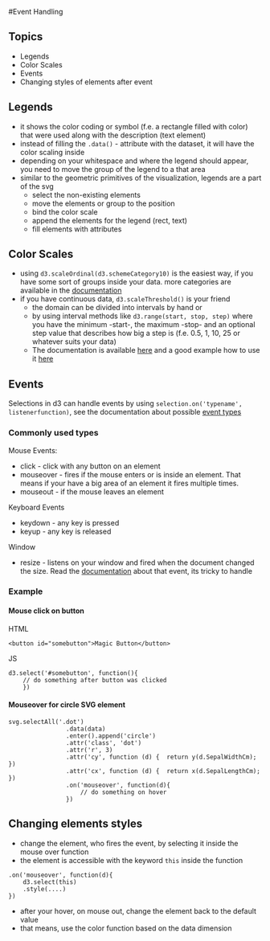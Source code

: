#Event Handling

## Topics

* Legends
* Color Scales
* Events
* Changing styles of elements after event

## Legends

* it shows the color coding or symbol (f.e. a rectangle filled with color) that were used along with the description (text element)
* instead of filling the `.data()` - attribute with the dataset, it will have the color scaling inside
* depending on your whitespace and where the legend should appear, you need to move the group of the legend to a that area 
* similar to the geometric primitives of the visualization, legends are a part of the svg
	- select the non-existing elements
	- move the elements or group to the position
	- bind the color scale
	- append the elements for the legend (rect, text)
	- fill elements with attributes
	
## Color Scales

* using `d3.scaleOrdinal(d3.schemeCategory10)` is the easiest way, if you have some sort of groups inside your data. more categories are available in the [documentation](https://github.com/d3/d3-scale/blob/master/README.md#ordinal-scales)
* if you have continuous data, `d3.scaleThreshold()` is your friend
	* the domain can be divided into intervals by hand or
	* by using interval methods like `d3.range(start, stop, step)` where you have the minimum -start-, the maximum -stop- and an optional step value that describes how big a step is (f.e. 0.5, 1, 10, 25 or whatever suits your data)
	* The documentation is available [here](https://github.com/d3/d3-scale/blob/master/README.md#threshold-scales) and a good example how to use it [here](https://bl.ocks.org/mbostock/3306362)

## Events

Selections in d3 can handle events by using `selection.on('typename', listenerfunction)`, see the documentation about possible [event types](https://developer.mozilla.org/en-US/docs/Web/Events)

### Commonly used types
Mouse Events:
* click - click with any button on an element
* mouseover - fires if the mouse enters or is inside an element. That means if your have a big area of an element it fires multiple times.
* mouseout - if the mouse leaves an element

Keyboard Events
* keydown -  any key is pressed
* keyup - any key is released

Window
* resize - listens on your window and fired when the document changed the size. Read the [documentation](https://developer.mozilla.org/en-US/docs/Web/Events/resize#Examples) about that event, its tricky to handle

### Example

#### Mouse click on button

HTML

```
<button id="somebutton">Magic Button</button>
```
JS
```
d3.select('#somebutton', function(){
	// do something after button was clicked
	})

```

#### Mouseover for circle SVG element

```
svg.selectAll('.dot')
				.data(data)
				.enter().append('circle')
				.attr('class', 'dot')
				.attr('r', 3)
				.attr('cy', function (d) {	return y(d.SepalWidthCm); })
				.attr('cx', function (d) {	return x(d.SepalLengthCm);	})
				.on('mouseover', function(d){
					// do something on hover
				})
```

## Changing elements styles

* change the element, who fires the event, by selecting it inside the mouse over function
* the element is accessible with the keyword `this` inside the function 

``` 
.on('mouseover', function(d){
	d3.select(this)
	.style(....)
})
```

* after your hover, on mouse out, change the element back to the default value
* that means, use the color function based on the data dimension
